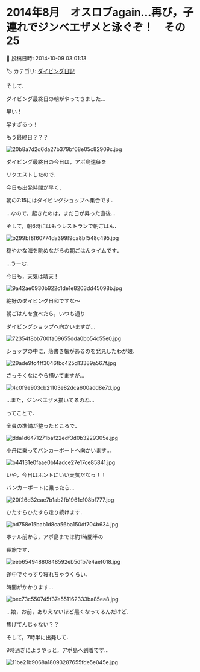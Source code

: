 # 2014年8月　オスロブagain…再び，子連れでジンベエザメと泳ぐぞ！　その25

📅 投稿日時: 2014-10-09 03:01:13

🏷️ カテゴリ: [ダイビング日記](ce3a7a8d424d112fce83ee85c81a0e344.md)

そして．


ダイビング最終日の朝がやってきました…


早い！


早すぎるっ！


もう最終日？？？




![20b8a7d2d6da27b379bf68e05c82909c.jpg](images/20b8a7d2d6da27b379bf68e05c82909c.jpg)




ダイビング最終日の今日は，アポ島遠征を


リクエストしたので．


今日も出発時間が早く．


朝の7:15にはダイビングショップへ集合です．


…なので，起きたのは，まだ日が昇った直後…





そして，朝6時にはもうレストランで朝ごはん．




![b299bf8f60774da399f9ca8bf548c495.jpg](images/b299bf8f60774da399f9ca8bf548c495.jpg)




穏やかな海を眺めながらの朝ごはんタイムです．





…うーむ．


今日も，天気は晴天！




![9a42ae0930b922c1de1e8203dd45098b.jpg](images/9a42ae0930b922c1de1e8203dd45098b.jpg)




絶好のダイビング日和ですな～





朝ごはんを食べたら，いつも通り


ダイビングショップへ向かいますが…




![72354f8bb700fa09655dda0bb54c55e0.jpg](images/72354f8bb700fa09655dda0bb54c55e0.jpg)




ショップの中に，落書き帳があるのを発見したわが娘．




![29ade9fc4ff3046fbc425d13389a567f.jpg](images/29ade9fc4ff3046fbc425d13389a567f.jpg)




さっそくなにやら描いてますが…




![4c0f9e903cb21103e82dca600add8e7d.jpg](images/4c0f9e903cb21103e82dca600add8e7d.jpg)




…また，ジンベエザメ描いてるのね…





ってことで．


全員の準備が整ったところで．




![dda1d6471271baf22edf3d0b3229305e.jpg](images/dda1d6471271baf22edf3d0b3229305e.jpg)




小舟に乗ってバンカーボートへ向かいます…




![b44131e0faae0bf4adce27e17ce85841.jpg](images/b44131e0faae0bf4adce27e17ce85841.jpg)




いや，今日はホントにいい天気だなっ！！





バンカーボートに乗ったら…




![20f26d32cae7b1ab2fb1961c108bf777.jpg](images/20f26d32cae7b1ab2fb1961c108bf777.jpg)




ひたすらひたすら走り続けます．




![bd758e15bab1d8ca56ba150df704b634.jpg](images/bd758e15bab1d8ca56ba150df704b634.jpg)




ホテル前から，アポ島までは約1時間半の


長旅です．




![eeb65494880848592eb5dfb7e4aef018.jpg](images/eeb65494880848592eb5dfb7e4aef018.jpg)




途中でぐっすり寝れちゃうくらい，


時間がかかります…




![bec73c550745f37e551162333ba85ea8.jpg](images/bec73c550745f37e551162333ba85ea8.jpg)




…娘，お前，ありえないほど黒くなってるんだけど．


焦げてんじゃない？？





そして，7時半に出発して．


9時過ぎにようやっと，アポ島へ到着です…




![11be21b9068a18093287655fde5e045e.jpg](images/11be21b9068a18093287655fde5e045e.jpg)
